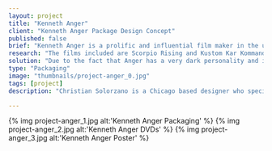 ```yaml
---
layout: project
title: "Kenneth Anger"
client: "Kenneth Anger Package Design Concept"
published: false
brief: "Kenneth Anger is a prolific and influential film maker in the underground avant-garde film scene. His films have been the subject of controversy throughout his life and have influenced directors such as Martin Scorcese and John Waters. The purpose of this project was to create packaging for a set of Anger films and design the package in a way that combines Anger's personality and taste into a single object."
research: "The films included are Scorpio Rising and Kustom Kar Kommandos. The biggest source of inspiration was watching these films numerous types and also reading several biographies on Kenneth Anger. After obtaining a tone and mood, it was easy to start creating concepts."
solution: "Due to the fact that Anger has a very dark personality and is fascinated with the occult and subliminal messages, I chose to use strong colors to evoke a sense of urgency and importance. Because most of Anger's work is open to interpretation, I decided to stay away from forcing any opinions upon the audience and allowing Anger's work to speak for itself."
type: "Packaging"
image: "thumbnails/project-anger_0.jpg"
tags: [project]
description: "Christian Solorzano is a Chicago based designer who specializes in creating identities, design systems, interfaces, and thoughtful ideas for diverse audiences."

---
```


{% img project-anger_1.jpg alt:'Kenneth Anger Packaging' %}
{% img project-anger_2.jpg alt:'Kenneth Anger DVDs' %}
{% img project-anger_3.jpg alt:'Kenneth Anger Poster' %}



